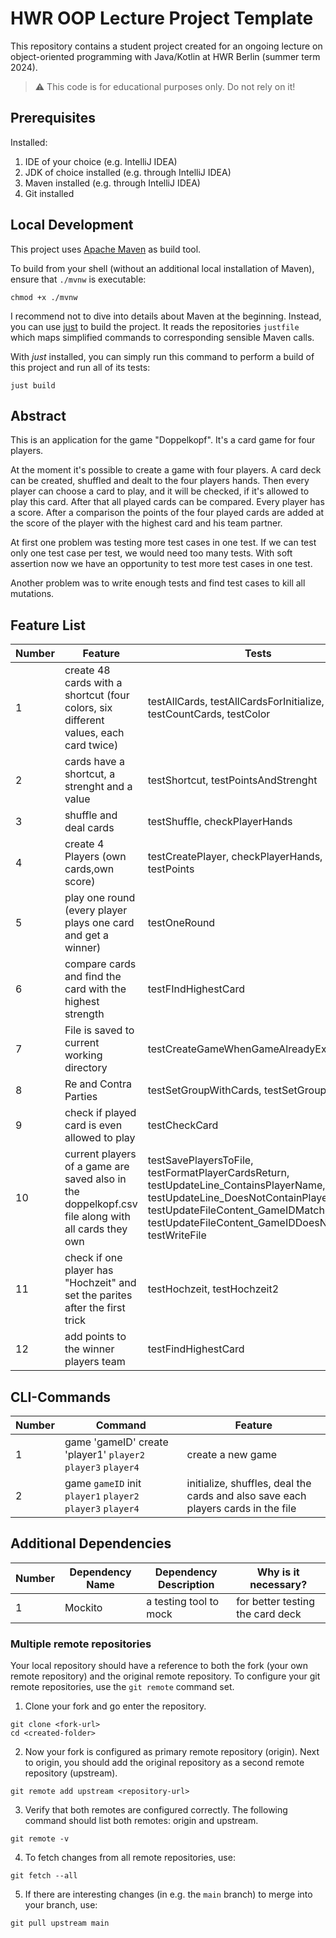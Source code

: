 # HWR OOP Lecture Project Template

This repository contains a student project created for an ongoing lecture on object-oriented
programming with Java/Kotlin at HWR Berlin (summer term 2024).

> :warning: This code is for educational purposes only. Do not rely on it!

## Prerequisites

Installed:

1. IDE of your choice (e.g. IntelliJ IDEA)
2. JDK of choice installed (e.g. through IntelliJ IDEA)
3. Maven installed (e.g. through IntelliJ IDEA)
4. Git installed

## Local Development

This project uses [Apache Maven][maven] as build tool.

To build from your shell (without an additional local installation of Maven), ensure that `./mvnw`
is executable:

```
chmod +x ./mvnw
```

I recommend not to dive into details about Maven at the beginning.
Instead, you can use [just][just] to build the project.
It reads the repositories `justfile` which maps simplified commands to corresponding sensible Maven
calls.

With _just_ installed, you can simply run this command to perform a build of this project and run
all of its tests:

```
just build
```

## Abstract

This is an application for the game "Doppelkopf". It's a card game for four players.

At the moment it's possible to create a game with four players. A card deck can be created, shuffled and dealt to the
four players hands. Then every player can choose a card to play, and it will be checked, if it's allowed to play this
card. After that all played cards can be compared. Every player has a score. After a comparison the points of the four
played cards are added at the score of the player with the highest card and his team partner.

At first one problem was testing more test cases in one test. If we can test only one test case per test, we would need
too many tests. With soft assertion now we have an opportunity to test more test cases in one test.

Another problem was to write enough tests and find test cases to kill all mutations.

## Feature List

| Number | Feature                                                                                           | Tests                                                                                                                                                                                                                        |
|--------|---------------------------------------------------------------------------------------------------|------------------------------------------------------------------------------------------------------------------------------------------------------------------------------------------------------------------------------|
| 1      | create 48 cards with a shortcut (four colors, six different values, each card twice)              | testAllCards, testAllCardsForInitialize, testCountCards, testColor                                                                                                                                                           |
| 2      | cards have a shortcut, a strenght and a value                                                     | testShortcut, testPointsAndStrenght                                                                                                                                                                                          | 
| 3      | shuffle and deal cards                                                                            | testShuffle, checkPlayerHands                                                                                                                                                                                                |
| 4      | create 4 Players (own cards,own score)                                                            | testCreatePlayer, checkPlayerHands, testPoints                                                                                                                                                                               |
| 5      | play one round (every player plays one card and get a winner)                                     | testOneRound                                                                                                                                                                                                                 | 
| 6      | compare cards and find the card with the highest strength                                         | testFIndHighestCard                                                                                                                                                                                                          |
| 7      | File is saved to current working directory                                                        | testCreateGameWhenGameAlreadyExists                                                                                                                                                                                          | 
| 8      | Re and Contra Parties                                                                             | testSetGroupWithCards, testSetGroup                                                                                                                                                                                          |
| 9      | check if played card is even allowed to play                                                      | testCheckCard                                                                                                                                                                                                                |
| 10     | current players of a game are saved also in the doppelkopf.csv file along with all cards they own | testSavePlayersToFile, testFormatPlayerCardsReturn, testUpdateLine_ContainsPlayerName, testUpdateLine_DoesNotContainPlayerName, testUpdateFileContent_GameIDMatches, testUpdateFileContent_GameIDDoesNotMatch, testWriteFile |
| 11     | check if one player has "Hochzeit" and set the parites after the first trick                      | testHochzeit, testHochzeit2                                                                                                                                                                                                  |
| 12     | add points to the winner players team                                                             | testFindHighestCard                                                                                                                                                                                                          |

## CLI-Commands

| Number | Command                                                      | Feature                                                                           |
|--------|--------------------------------------------------------------|-----------------------------------------------------------------------------------|
| 1      | game 'gameID' create 'player1' `player2` `player3` `player4` | create a new game                                                                 |
| 2      | game `gameID` init `player1` `player2` `player3` `player4`   | initialize, shuffles, deal the cards and also save each players cards in the file |

## Additional Dependencies

| Number | Dependency Name | Dependency Description | Why is it necessary?             |
|--------|-----------------|------------------------|----------------------------------|
| 1      | Mockito         | a testing tool to mock | for better testing the card deck |

### Multiple remote repositories

Your local repository should have a reference to both the fork (your own remote repository)
and the original remote repository.
To configure your git remote repositories, use the `git remote` command set.

1. Clone your fork and go enter the repository.

```
git clone <fork-url>
cd <created-folder>
```

2. Now your fork is configured as primary remote repository (origin).
   Next to origin, you should add the original repository as a second remote repository (upstream).

```
git remote add upstream <repository-url>
```

3. Verify that both remotes are configured correctly.
   The following command should list both remotes: origin and upstream.

```
git remote -v
```

4. To fetch changes from all remote repositories, use:

```
git fetch --all
```

5. If there are interesting changes (in e.g. the `main` branch) to merge into your branch, use:

```
git pull upstream main
```

[maven]: https://maven.apache.org/

[just]: https://github.com/casey/just
